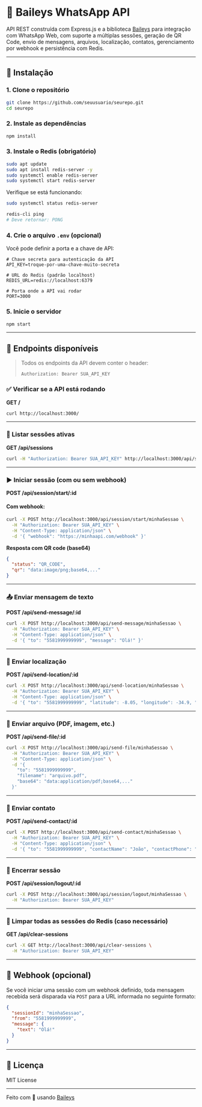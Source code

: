 # 📲 Baileys WhatsApp API

API REST construída com Express.js e a biblioteca [Baileys](https://github.com/WhiskeySockets/Baileys) para integração com WhatsApp Web, com suporte a múltiplas sessões, geração de QR Code, envio de mensagens, arquivos, localização, contatos, gerenciamento por webhook e persistência com Redis.

---

## 🚀 Instalação

### 1. Clone o repositório
```bash
git clone https://github.com/seuusuario/seurepo.git
cd seurepo
```

### 2. Instale as dependências
```bash
npm install
```

### 3. Instale o Redis (obrigatório)
```bash
sudo apt update
sudo apt install redis-server -y
sudo systemctl enable redis-server
sudo systemctl start redis-server
```

Verifique se está funcionando:
```bash
sudo systemctl status redis-server

redis-cli ping
# Deve retornar: PONG
```

### 4. Crie o arquivo `.env` (opcional)
Você pode definir a porta e a chave de API:
```
# Chave secreta para autenticação da API
API_KEY=troque-por-uma-chave-muito-secreta

# URL do Redis (padrão localhost)
REDIS_URL=redis://localhost:6379

# Porta onde a API vai rodar
PORT=3000
```

### 5. Inicie o servidor
```bash
npm start
```

---

## 📌 Endpoints disponíveis

> Todos os endpoints da API devem conter o header:
>
> `Authorization: Bearer SUA_API_KEY`

### ✅ Verificar se a API está rodando
**GET /**
```bash
curl http://localhost:3000/
```

---

### 🔐 Listar sessões ativas
**GET /api/sessions**
```bash
curl -H "Authorization: Bearer SUA_API_KEY" http://localhost:3000/api/sessions
```

---

### ▶️ Iniciar sessão (com ou sem webhook)
**POST /api/session/start/:id**

#### Com webhook:
```bash
curl -X POST http://localhost:3000/api/session/start/minhaSessao \
  -H "Authorization: Bearer SUA_API_KEY" \
  -H "Content-Type: application/json" \
  -d '{ "webhook": "https://minhaapi.com/webhook" }'
```

**Resposta com QR code (base64)**
```json
{
  "status": "QR_CODE",
  "qr": "data:image/png;base64,..."
}
```

---

### 📤 Enviar mensagem de texto
**POST /api/send-message/:id**
```bash
curl -X POST http://localhost:3000/api/send-message/minhaSessao \
  -H "Authorization: Bearer SUA_API_KEY" \
  -H "Content-Type: application/json" \
  -d '{ "to": "5581999999999", "message": "Olá!" }'
```

---

### 📍 Enviar localização
**POST /api/send-location/:id**
```bash
curl -X POST http://localhost:3000/api/send-location/minhaSessao \
  -H "Authorization: Bearer SUA_API_KEY" \
  -H "Content-Type: application/json" \
  -d '{ "to": "5581999999999", "latitude": -8.05, "longitude": -34.9, "name": "Recife" }'
```

---

### 📎 Enviar arquivo (PDF, imagem, etc.)
**POST /api/send-file/:id**
```bash
curl -X POST http://localhost:3000/api/send-file/minhaSessao \
  -H "Authorization: Bearer SUA_API_KEY" \
  -H "Content-Type: application/json" \
  -d '{
    "to": "5581999999999",
    "filename": "arquivo.pdf",
    "base64": "data:application/pdf;base64,..."
  }'
```

---

### 👤 Enviar contato
**POST /api/send-contact/:id**
```bash
curl -X POST http://localhost:3000/api/send-contact/minhaSessao \
  -H "Authorization: Bearer SUA_API_KEY" \
  -H "Content-Type: application/json" \
  -d '{ "to": "5581999999999", "contactName": "João", "contactPhone": "5581888888888" }'
```

---

### 📴 Encerrar sessão
**POST /api/session/logout/:id**
```bash
curl -X POST http://localhost:3000/api/session/logout/minhaSessao \
  -H "Authorization: Bearer SUA_API_KEY"
```

---

### 🧼 Limpar todas as sessões do Redis (caso necessário)
**GET /api/clear-sessions**
```bash
curl -X GET http://localhost:3000/api/clear-sessions \
  -H "Authorization: Bearer SUA_API_KEY"
```

---

## 🧪 Webhook (opcional)
Se você iniciar uma sessão com um webhook definido, toda mensagem recebida será disparada via `POST` para a URL informada no seguinte formato:

```json
{
  "sessionId": "minhaSessao",
  "from": "5581999999999",
  "message": {
    "text": "Olá!"
  }
}
```

---

## 📄 Licença
MIT License

---

Feito com 💚 usando [Baileys](https://github.com/WhiskeySockets/Baileys)
